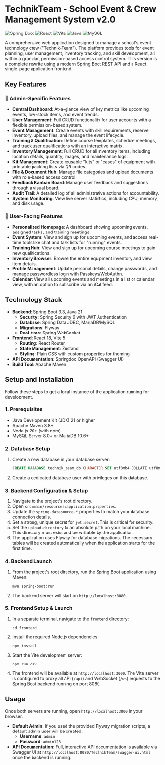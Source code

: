 # TechnikTeam - School Event & Crew Management System v2.0

![Spring Boot](https://img.shields.io/badge/Spring_Boot-3.3+-6DB33F?style=for-the-badge&logo=spring&logoColor=white)
![React](https://img.shields.io/badge/React-18+-61DAFB?style=for-the-badge&logo=react&logoColor=black)
![Vite](https://img.shields.io/badge/Vite-5+-646CFF?style=for-the-badge&logo=vite&logoColor=white)
![Java](https://img.shields.io/badge/Java-21+-ED8B00?style=for-the-badge&logo=openjdk&logoColor=white)
![MySQL](https://img.shields.io/badge/MySQL-8.0-4479A1?style=for-the-badge&logo=mysql&logoColor=white)

A comprehensive web application designed to manage a school's event technology crew ("Technik-Team"). The platform provides tools for event planning, user management, inventory tracking, and skill development, all within a granular, permission-based access control system. This version is a complete rewrite using a modern Spring Boot REST API and a React single-page application frontend.

## Key Features

### 👑 Admin-Specific Features
*   **Central Dashboard**: At-a-glance view of key metrics like upcoming events, low-stock items, and event trends.
*   **User Management**: Full CRUD functionality for user accounts with a flexible permission-based system.
*   **Event Management**: Create events with skill requirements, reserve inventory, upload files, and manage the event lifecycle.
*   **Training & Qualification**: Define course templates, schedule meetings, and track user qualifications with an interactive matrix.
*   **Inventory Management**: Full CRUD for all inventory items, including location details, quantity, images, and maintenance logs.
*   **Kit Management**: Create reusable "kits" or "cases" of equipment with printable packing lists via QR codes.
*   **File & Document Hub**: Manage file categories and upload documents with role-based access control.
*   **Feedback Kanban Board**: Manage user feedback and suggestions through a visual board.
*   **Audit Trail**: A detailed log of all administrative actions for accountability.
*   **System Monitoring**: View live server statistics, including CPU, memory, and disk usage.

### 👥 User-Facing Features
*   **Personalized Homepage**: A dashboard showing upcoming events, assigned tasks, and training meetings.
*   **Event System**: View and sign up for upcoming events, and access real-time tools like chat and task lists for "running" events.
*   **Training Hub**: View and sign up for upcoming course meetings to gain new qualifications.
*   **Inventory Browser**: Browse the entire equipment inventory and view item details.
*   **Profile Management**: Update personal details, change passwords, and manage passwordless login with Passkeys/WebAuthn.
*   **Calendar**: View all upcoming events and meetings in a list or calendar view, with an option to subscribe via an iCal feed.

## Technology Stack

*   **Backend**: Spring Boot 3.3, Java 21
    *   **Security**: Spring Security 6 with JWT Authentication
    *   **Database**: Spring Data JDBC, MariaDB/MySQL
    *   **Migrations**: Flyway
    *   **Real-time**: Spring WebSocket
*   **Frontend**: React 18, Vite 5
    *   **Routing**: React Router
    *   **State Management**: Zustand
    *   **Styling**: Plain CSS with custom properties for theming
*   **API Documentation**: Springdoc OpenAPI (Swagger UI)
*   **Build Tool**: Apache Maven

## Setup and Installation

Follow these steps to get a local instance of the application running for development.

### 1. Prerequisites
*   Java Development Kit (JDK) 21 or higher
*   Apache Maven 3.8+
*   Node.js 20+ (with npm)
*   MySQL Server 8.0+ or MariaDB 10.6+

### 2. Database Setup
1.  Create a new database in your database server:
    ```sql
    CREATE DATABASE technik_team_db CHARACTER SET utf8mb4 COLLATE utf8mb4_unicode_ci;
    ```
2.  Create a dedicated database user with privileges on this database.

### 3. Backend Configuration & Setup
1.  Navigate to the project's root directory.
2.  Open `src/main/resources/application.properties`.
3.  Update the `spring.datasource.*` properties to match your database connection details.
4.  Set a strong, unique secret for `jwt.secret`. This is critical for security.
5.  Set the `upload.directory` to an absolute path on your local machine. This directory must exist and be writable by the application.
6.  The application uses Flyway for database migrations. The necessary tables will be created automatically when the application starts for the first time.

### 4. Backend Launch
1.  From the project's root directory, run the Spring Boot application using Maven:
    ```shell
    mvn spring-boot:run
    ```
2.  The backend server will start on `http://localhost:8080`.

### 5. Frontend Setup & Launch
1.  In a separate terminal, navigate to the `frontend` directory:
    ```shell
    cd frontend
    ```
2.  Install the required Node.js dependencies:
    ```shell
    npm install
    ```
3.  Start the Vite development server:
    ```shell
    npm run dev
    ```
4.  The frontend will be available at `http://localhost:3000`. The Vite server is configured to proxy all API (`/api`) and WebSocket (`/ws`) requests to the Spring Boot backend running on port 8080.

## Usage

Once both servers are running, open `http://localhost:3000` in your browser.

*   **Default Admin**: If you used the provided Flyway migration scripts, a default admin user will be created.
    *   **Username**: `admin`
    *   **Password**: `admin123`
*   **API Documentation**: Full, interactive API documentation is available via Swagger UI at `http://localhost:8080/TechnikTeam/swagger-ui.html` once the backend is running.